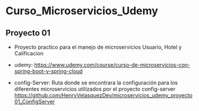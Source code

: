 # Curso_Microservicios_Udemy

## Proyecto 01         
- Proyecto practico para el manejo de microservicios Usuario, Hotel y Calificacion


- udemy: https://www.udemy.com/course/curso-de-microservicios-con-spring-boot-y-spring-cloud


- config-Server: Ruta donde se encontrara la configuración para los diferentes microservicios utilizados por el proyecto config-server https://github.com/HenryVelasquezDev/microservicios_udemy_proyecto01_ConfigServer